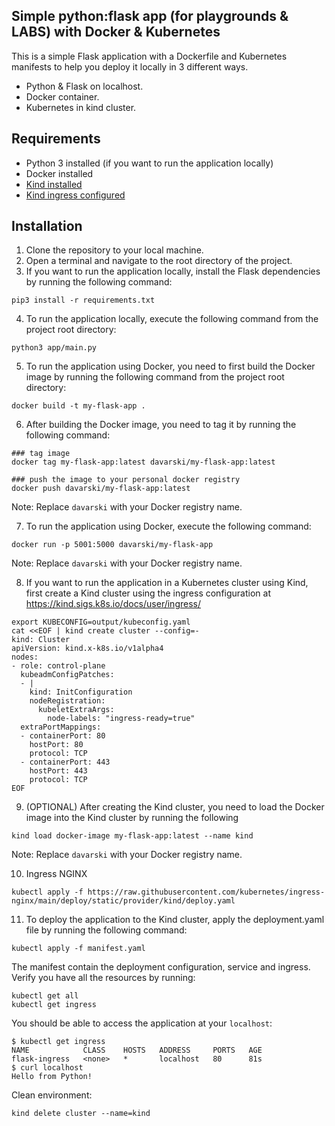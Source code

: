 ## Simple python:flask app (for playgrounds & LABS)  with Docker & Kubernetes

This is a simple Flask application with a Dockerfile and Kubernetes manifests to help you deploy it locally in 3 different ways.
- Python & Flask on localhost.
- Docker container.
- Kubernetes in kind cluster.

## Requirements

- Python 3 installed (if you want to run the application locally)
- Docker installed
- [Kind installed](https://kind.sigs.k8s.io/)
- [Kind ingress configured](https://kind.sigs.k8s.io/docs/user/ingress/)

## Installation

1. Clone the repository to your local machine.
2. Open a terminal and navigate to the root directory of the project.
3. If you want to run the application locally, install the Flask dependencies by running the following command:

```
pip3 install -r requirements.txt
```

4. To run the application locally, execute the following command from the project root directory:

```
python3 app/main.py
```

5. To run the application using Docker, you need to first build the Docker image by running the following command from
   the project root directory:

```
docker build -t my-flask-app .
```

6. After building the Docker image, you need to tag it by running the following command:

```
### tag image 
docker tag my-flask-app:latest davarski/my-flask-app:latest

### push the image to your personal docker registry
docker push davarski/my-flask-app:latest
```   

Note: Replace `davarski` with your Docker registry name.

7. To run the application using Docker, execute the following command:

```
docker run -p 5001:5000 davarski/my-flask-app
```

Note: Replace `davarski` with your Docker registry name.

8. If you want to run the application in a Kubernetes cluster using Kind, first create a Kind cluster using the ingress
   configuration at https://kind.sigs.k8s.io/docs/user/ingress/

```
export KUBECONFIG=output/kubeconfig.yaml
cat <<EOF | kind create cluster --config=-
kind: Cluster
apiVersion: kind.x-k8s.io/v1alpha4
nodes:
- role: control-plane
  kubeadmConfigPatches:
  - |
    kind: InitConfiguration
    nodeRegistration:
      kubeletExtraArgs:
        node-labels: "ingress-ready=true"
  extraPortMappings:
  - containerPort: 80
    hostPort: 80
    protocol: TCP
  - containerPort: 443
    hostPort: 443
    protocol: TCP
EOF

```

9. (OPTIONAL) After creating the Kind cluster, you need to load the Docker image into the Kind cluster by running the following

```
kind load docker-image my-flask-app:latest --name kind
```

Note: Replace `davarski` with your Docker registry name.


10. Ingress NGINX
```
kubectl apply -f https://raw.githubusercontent.com/kubernetes/ingress-nginx/main/deploy/static/provider/kind/deploy.yaml
```

11. To deploy the application to the Kind cluster, apply the deployment.yaml file by running the following command:

```
kubectl apply -f manifest.yaml
```

The manifest contain the deployment configuration, service and ingress. Verify you have all the resources by running:

```
kubectl get all
kubectl get ingress

```

You should be able to access the application at your `localhost`:

```
$ kubectl get ingress
NAME            CLASS    HOSTS   ADDRESS     PORTS   AGE
flask-ingress   <none>   *       localhost   80      81s
$ curl localhost
Hello from Python!

```
Clean environment:
```
kind delete cluster --name=kind
```
